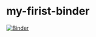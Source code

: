 # my-firist-binder
[![Binder](https://mybinder.org/badge_logo.svg)](https://mybinder.org/v2/gh/dliang13/my-firist-binder.git/HEAD?urlpath=rstudio)
